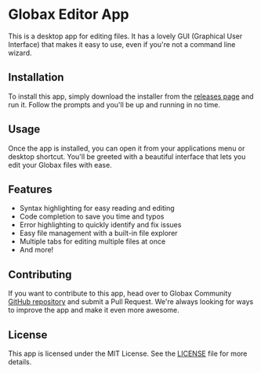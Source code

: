 # Globax Editor App

This is a desktop app for editing files. It has a lovely GUI (Graphical User Interface) that makes it easy to use, even if you're not a command line wizard.

## Installation

To install this app, simply download the installer from the [releases page](https://github.com/TypeACodes/globax/releases) and run it. Follow the prompts and you'll be up and running in no time.

## Usage

Once the app is installed, you can open it from your applications menu or desktop shortcut. You'll be greeted with a beautiful interface that lets you edit your Globax files with ease.

## Features

- Syntax highlighting for easy reading and editing
- Code completion to save you time and typos
- Error highlighting to quickly identify and fix issues
- Easy file management with a built-in file explorer
- Multiple tabs for editing multiple files at once
- And more!

## Contributing

If you want to contribute to this app, head over to Globax Community [GitHub repository](https://github.com/globax/community) and submit a Pull Request. We're always looking for ways to improve the app and make it even more awesome.

## License
This app is licensed under the MIT License. See the [LICENSE](https://github.com/TypeACodes/globax/blob/main/LICENSE) file for more details.
